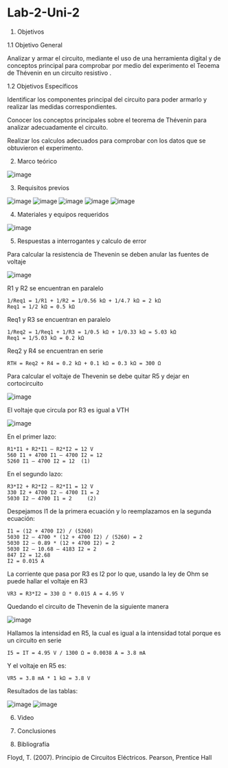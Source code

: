 # Lab-2-Uni-2
1. Objetivos

1.1 Objetivo General

Analizar y armar el circuito, mediante el uso de una herramienta digital y de conceptos principal para comprobar por medio del experimento el Teoema de Thévenin en un circuito resistivo .

1.2 Objetivos Específicos

Identificar los componentes principal del circuito  para poder armarlo y realizar las medidas correspondientes. 

Conocer los conceptos principales sobre el teorema de Thévenin para analizar adecuadamente el circuito.

Realizar los calculos adecuados para comprobar con los datos que se obtuvieron el experimento. 

2. Marco teórico

![image](https://user-images.githubusercontent.com/94153604/149265727-35503b4f-8f62-43ce-a860-c626bce7353e.png)

3. Requisitos previos

![image](https://user-images.githubusercontent.com/93958596/149264615-6466199d-bd8c-463d-9de9-03f6dfadf934.png)
![image](https://user-images.githubusercontent.com/93958596/149264640-8e4da11c-7d10-4674-b86b-e285b0a6908b.png)
![image](https://user-images.githubusercontent.com/93958596/149264655-2970c138-43d8-48cb-b226-f5951c3cd2f7.png)
![image](https://user-images.githubusercontent.com/93958596/149264671-06522569-6bff-4138-9475-bc74d9a4a297.png)
![image](https://user-images.githubusercontent.com/93958596/149264690-a8ae95b3-8a77-4ca1-92bf-9957f079872e.png)

4. Materiales y equipos requeridos

![image](https://user-images.githubusercontent.com/93958596/149257619-92364683-4e8f-4eec-a16e-9650ee2d8aa5.png)

5. Respuestas a interrogantes y calculo de error

Para calcular la resistencia de Thevenin se deben anular las fuentes de voltaje

![image](https://user-images.githubusercontent.com/93958596/149266392-c411ba14-ee2d-4880-925a-7d0a2a952b72.png)

R1 y R2 se encuentran en paralelo

    1/Req1 = 1/R1 + 1/R2 = 1/0.56 kΩ + 1/4.7 kΩ = 2 kΩ
    Req1 = 1/2 kΩ = 0.5 kΩ

Req1 y R3 se encuentran en paralelo

    1/Req2 = 1/Req1 + 1/R3 = 1/0.5 kΩ + 1/0.33 kΩ = 5.03 kΩ
    Req1 = 1/5.03 kΩ = 0.2 kΩ

Req2 y R4 se encuentran en serie

    RTH = Req2 + R4 = 0.2 kΩ + 0.1 kΩ = 0.3 kΩ = 300 Ω

Para calcular el voltaje de Thevenin se debe quitar R5 y dejar en cortocircuito

![image](https://user-images.githubusercontent.com/93958596/149266513-414dbd07-7c27-4a30-bd5a-b0728bc1fb00.png)

El voltaje que circula por R3 es igual a VTH

![image](https://user-images.githubusercontent.com/93958596/149266540-1b106bbe-495a-455c-b160-9c0d5d854ba5.png)

En el primer lazo:

    R1*I1 + R2*I1 – R2*I2 = 12 V
    560 I1 + 4700 I1 – 4700 I2 = 12 
    5260 I1 – 4700 I2 = 12 	(1)

En el segundo lazo:

    R3*I2 + R2*I2 – R2*I1 = 12 V
    330 I2 + 4700 I2 – 4700 I1 = 2
    5030 I2 – 4700 I1 = 2	  (2)

Despejamos I1 de la primera ecuación y lo reemplazamos en la segunda ecuación:

    I1 = (12 + 4700 I2) / (5260)
    5030 I2 – 4700 * (12 + 4700 I2) / (5260) = 2
    5030 I2 – 0.89 * (12 + 4700 I2) = 2
    5030 I2 – 10.68 – 4183 I2 = 2
    847 I2 = 12.68
    I2 = 0.015 A 

La corriente que pasa por R3 es I2 por lo que, usando la ley de Ohm se puede hallar el voltaje en R3

    VR3 = R3*I2 = 330 Ω * 0.015 A = 4.95 V

Quedando el circuito de Thevenin de la siguiente manera

![image](https://user-images.githubusercontent.com/93958596/149266653-eac24f92-841e-4b4d-8073-1bebc25f55da.png)

Hallamos la intensidad en R5, la cual es igual a la intensidad total porque es un circuito en serie

    I5 = IT = 4.95 V / 1300 Ω = 0.0038 A = 3.8 mA

Y el voltaje en R5 es:

    VR5 = 3.8 mA * 1 kΩ = 3.8 V
 
 Resultados de las tablas:

![image](https://user-images.githubusercontent.com/93958596/149266717-18278973-d2c8-4b25-a7d2-4ec9185d79b5.png)
![image](https://user-images.githubusercontent.com/93958596/149266727-18bcbdb0-a93c-4a2c-b383-99bf2a20dac5.png)

6. Video

7. Conclusiones

8. Bibliografía

Floyd, T. (2007). Principio de Circuitos Eléctricos. Pearson, Prentice Hall

